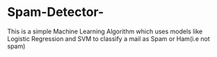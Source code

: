 # Spam-Detector-
This is a simple Machine Learning Algorithm which uses models like Logistic Regression and SVM to classify a mail as Spam or Ham(i.e not spam)

